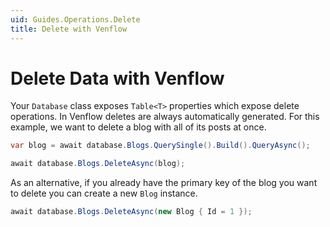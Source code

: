 ```yaml
---
uid: Guides.Operations.Delete
title: Delete with Venflow
---
```


# Delete Data with Venflow

Your `Database` class exposes `Table<T>` properties which expose delete operations. In Venflow deletes are always automatically generated. For this example, we want to delete a blog with all of its posts at once.

```cs
var blog = await database.Blogs.QuerySingle().Build().QueryAsync();

await database.Blogs.DeleteAsync(blog);
```

As an alternative, if you already have the primary key of the blog you want to delete you can create a new `Blog` instance.

```cs
await database.Blogs.DeleteAsync(new Blog { Id = 1 });
```